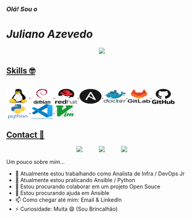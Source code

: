### _Olá! Sou o_  
# _Juliano Azevedo_



<div align="center">
  <a href="https://github.com/julianoihs">
  <img height="180em" src="https://github-readme-stats.vercel.app/api?username=julianoihs&show_icons=true&theme=great-gatsby&include_all_commits=true&count_private=true"/> 
</div>
  
  
 ## Skills :nerd_face:
<div style="display: inline_block"><br>
  <img align="center" alt="Rafa-Linux" height="40" width="60" src="https://raw.githubusercontent.com/devicons/devicon/master/icons/linux/linux-original.svg">
  <img align="center" alt="Rafa-debian" height="40" width="60" src="https://raw.githubusercontent.com/devicons/devicon/master/icons/debian/debian-original-wordmark.svg">
  <img align="center" alt="Rafa-redhat" height="40" width="60" src="https://raw.githubusercontent.com/devicons/devicon/master/icons/redhat/redhat-original-wordmark.svg">
  <img align="center" alt="Rafa-ansible" height="40" width="60" src="https://raw.githubusercontent.com/devicons/devicon/master/icons/ansible/ansible-original.svg">
  <!-- <img align="center" alt="Rafa-terraform" height="40" width="60" src="https://raw.githubusercontent.com/devicons/devicon/master/icons/terraform/terraform-original-wordmark.svg"> -->
  <img align="center" alt="Rafa-docker" height="40" width="60" src="https://raw.githubusercontent.com/devicons/devicon/master/icons/docker/docker-original-wordmark.svg">
  <!-- <img align="center" alt="Rafa-kubernetes" height="40" width="60" src="https://raw.githubusercontent.com/devicons/devicon/master/icons/kubernetes/kubernetes-plain-wordmark.svg"> -->
  <img align="center" alt="Rafa-gitlab" height="35" width="60" src="https://raw.githubusercontent.com/devicons/devicon/master/icons/gitlab/gitlab-original-wordmark.svg">
  <img align="center" alt="Rafa-github" height="40" width="60" src="https://raw.githubusercontent.com/devicons/devicon/master/icons/github/github-original-wordmark.svg">
  <!-- <img align="center" alt="Rafa-git" height="80" width="100" src="https://raw.githubusercontent.com/devicons/devicon/master/icons/git/git-original-wordmark.svg"> -->
  <!-- <img align="center" alt="Rafa-nginx" height="80" width="100" src="https://raw.githubusercontent.com/devicons/devicon/master/icons/nginx/nginx-original.svg"> -->
  <img align="center" alt="Rafa-Python" height="40" width="60" src="https://raw.githubusercontent.com/devicons/devicon/master/icons/python/python-original-wordmark.svg">
  <img align="center" alt="Rafa-vscode" height="40" width="60" src="https://raw.githubusercontent.com/devicons/devicon/master/icons/vscode/vscode-original-wordmark.svg">
  <img align="center" alt="Rafa-vim" height="35" width="50" src="https://raw.githubusercontent.com/devicons/devicon/master/icons/vim/vim-plain.svg">
</div>

  
  
  
  ## Contact :iphone:
  
<p align="center">
  <a href="https://www.linkedin.com/in/juliano-azevedo-b4798234/" target="_blank"><img src="https://img.shields.io/badge/-LinkedIn-%230077B5?style=for-the-badge&logo=linkedin&logoColor=white" target="_blank"></a> 
  &nbsp;&nbsp;&nbsp;&nbsp;&nbsp;&nbsp;&nbsp;&nbsp;&nbsp;
  <a href = "mailto:julianoihs@gmail.com"><img src="https://img.shields.io/badge/-Gmail-%23333?style=for-the-badge&logo=gmail&logoColor=white" target="_blank"></a>
  &nbsp;&nbsp;&nbsp;&nbsp;&nbsp;&nbsp;&nbsp;&nbsp;&nbsp;
  <a href = "https://t.me/julianoihs"><img src="https://img.shields.io/badge/Telegram-2CA5E0?style=for-the-badge&logo=telegram&logoColor=white" target="_blank"></a>
 <p align="center"> 


   
<!-- <div>
    ![Snake animation](https://github.com/rafaballerini/rafaballerini/blob/output/github-contribution-grid-snake.svg)
 </div> -->

<!-- **julianoihs/julianoihs** is a ✨ _special_ ✨ repository because its `README.md` (this file) appears on your GitHub profile.

Here are some ideas to get you started:

- 🔭 Atualmente estou trabalhando em ...
- 🌱 Atualmente estou aprendendo ...
- 👯 Estou procurando colaborar em ...
- 🤔 Estou procurando ajuda com ...
- 💬 Pergunte-me sobre ...
- 📫 Como chegar até mim: ...
- 😄 Pronomes: ...
- ⚡ Curiosidade: ...-->

Um pouco sobre mim... 

- 🔭 Atualmente estou trabalhando como Analista de Infra / DevOps Jr
- 🌱 Atualmente estou praticando Ansible / Python
- 👯 Estou procurando colaborar em um projeto Open Souce
- 🤔 Estou procurando ajuda em Ansible
- 📫 Como chegar até mim: Email & LinkedIn
- ⚡ Curiosidade:  Muita 😄  (Sou Brincalhão)


 
